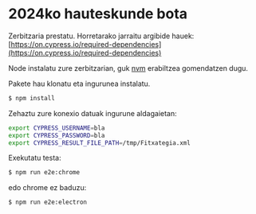 # 2024ko hauteskunde bota

Zerbitzaria prestatu. Horretarako jarraitu argibide hauek: [https://on.cypress.io/required-dependencies](https://on.cypress.io/required-dependencies)

Node instalatu zure zerbitzarian, guk [nvm](https://github.com/nvm-sh/nvm?tab=readme-ov-file#installing-and-updating) erabiltzea gomendatzen dugu.


Pakete hau klonatu eta ingurunea instalatu. 

```sh
$ npm install
```

Zehaztu zure konexio datuak ingurune aldagaietan:

```sh
export CYPRESS_USERNAME=bla
export CYPRESS_PASSWORD=bla
export CYPRESS_RESULT_FILE_PATH=/tmp/Fitxategia.xml
```

Exekutatu testa:

```sh
$ npm run e2e:chrome
```
edo chrome ez baduzu:

```sh
$ npm run e2e:electron
```

